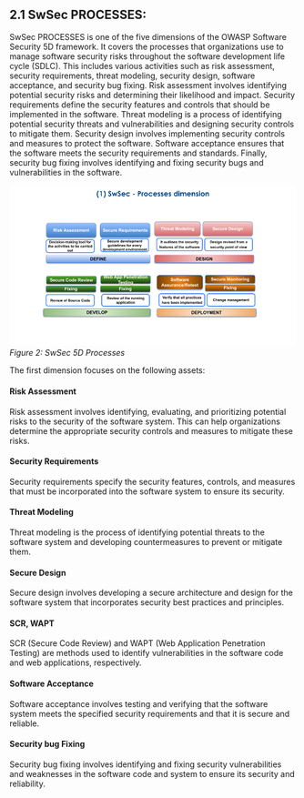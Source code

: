## 2.1 SwSec PROCESSES:
SwSec PROCESSES is one of the five dimensions of the OWASP Software Security 5D framework. It covers the processes that organizations use to manage software security risks throughout the software development life cycle (SDLC). This includes various activities such as risk assessment, security requirements, threat modeling, security design, software acceptance, and security bug fixing. Risk assessment involves identifying potential security risks and determining their likelihood and impact. Security requirements define the security features and controls that should be implemented in the software. Threat modeling is a process of identifying potential security threats and vulnerabilities and designing security controls to mitigate them. Security design involves implementing security controls and measures to protect the software. Software acceptance ensures that the software meets the security requirements and standards. Finally, security bug fixing involves identifying and fixing security bugs and vulnerabilities in the software.

![SwSec 5D Processes](https://github.com/OWASP/www-project-software-security-5d-framework/blob/master/assets/images/SwSec5DProcess.png)\
 *Figure 2: SwSec 5D Processes*

The first dimension focuses on the following assets:
#### Risk Assessment 
Risk assessment involves identifying, evaluating, and prioritizing potential risks to the security of the software system. This can help organizations determine the appropriate security controls and measures to mitigate these risks.
 
#### Security Requirements 
Security requirements specify the security features, controls, and measures that must be incorporated into the software system to ensure its security.

#### Threat Modeling 
Threat modeling is the process of identifying potential threats to the software system and developing countermeasures to prevent or mitigate them.
 
#### Secure Design 
Secure design involves developing a secure architecture and design for the software system that incorporates security best practices and principles.

#### SCR, WAPT
SCR (Secure Code Review) and WAPT (Web Application Penetration Testing) are methods used to identify vulnerabilities in the software code and web applications, respectively.

#### Software Acceptance
Software acceptance involves testing and verifying that the software system meets the specified security requirements and that it is secure and reliable.

#### Security bug Fixing
Security bug fixing involves identifying and fixing security vulnerabilities and weaknesses in the software code and system to ensure its security and reliability.
